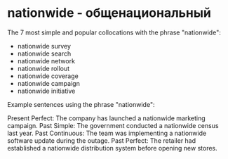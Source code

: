# nationwide - общенациональный
The 7 most simple and popular collocations with the phrase "nationwide":

- nationwide survey
- nationwide search
- nationwide network
- nationwide rollout
- nationwide coverage
- nationwide campaign
- nationwide initiative

Example sentences using the phrase "nationwide":

Present Perfect: The company has launched a nationwide marketing campaign.
Past Simple: The government conducted a nationwide census last year.
Past Continuous: The team was implementing a nationwide software update during the outage.
Past Perfect: The retailer had established a nationwide distribution system before opening new stores.
